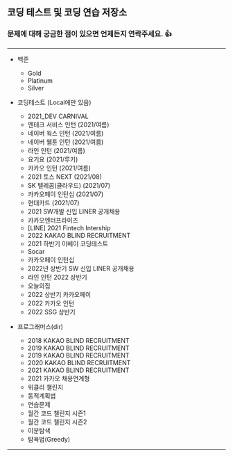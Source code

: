 ## 코딩 테스트 및 코딩 연습 저장소
### 문제에 대해 궁금한 점이 있으면 언제든지 연락주세요. :+1:

* * *
* 백준
  * Gold
  * Platinum
  * Silver
 
* 코딩테스트 (Local에만 있음)
   * 2021_DEV CARNIVAL
   * 엔테크 서비스 인턴 (2021/여름)
   * 네이버 웍스 인턴 (2021/여름)
   * 네이버 웹툰 인턴 (2021/여름)
   * 라인 인턴 (2021/여름)
   * 요기요 (2021/루키)
   * 카카오 인턴 (2021/여름)
   * 2021 토스 NEXT (2021/08)
   * SK 텔레콤(클라우드) (2021/07)
   * 카카오페이 인턴십 (2021/07)
   * 현대카드 (2021/07)
   * 2021 SW개발 신입 LINER 공개채용
   * 카카오엔터프라이즈
   * [LINE] 2021 Fintech Intership
   * 2022 KAKAO BLIND RECRUITMENT
   * 2021 하반기 이베이 코딩테스트
   * Socar
   * 카카오페이 인턴십
   * 2022년 상반기 SW 신입 LINER 공개채용
   * 라인 인턴 2022 상반기
   * 오늘의집
   * 2022 상반기 카카오페이
   * 2022 카카오 인턴
   * 2022 SSG 상반기
 
* 프로그래머스(dir)
  * 2018 KAKAO BLIND RECRUITMENT
  * 2019 KAKAO BLIND RECRUITMENT
  * 2019 KAKAO BLIND RECRUITMENT
  * 2020 KAKAO BLIND RECRUITMENT
  * 2021 KAKAO BLIND RECRUITMENT
  * 2021 카카오 채용연계형
  * 위클리 챌린지
  * 동적계획법
  * 연습문제
  * 월간 코드 챌린지 시즌1
  * 월간 코드 챌린지 시즌2
  * 이분탐색
  * 탐욕법(Greedy)
* * *
